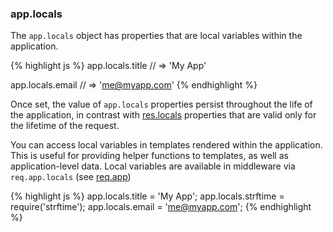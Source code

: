 <h3 id='app.locals'>app.locals</h3>

The `app.locals` object has properties that are local variables within the application.

{% highlight js %}
app.locals.title
// => 'My App'

app.locals.email
// => 'me@myapp.com'
{% endhighlight %}

Once set, the value of `app.locals` properties persist throughout the life of the application,
in contrast with [res.locals](#res.locals) properties that
are valid only for the lifetime of the request.

You can access local variables in templates rendered within the application.
This is useful for providing helper functions to templates, as well as application-level data.
Local variables are available in middleware via `req.app.locals` (see [req.app](#req.app))

{% highlight js %}
app.locals.title = 'My App';
app.locals.strftime = require('strftime');
app.locals.email = 'me@myapp.com';
{% endhighlight %}
